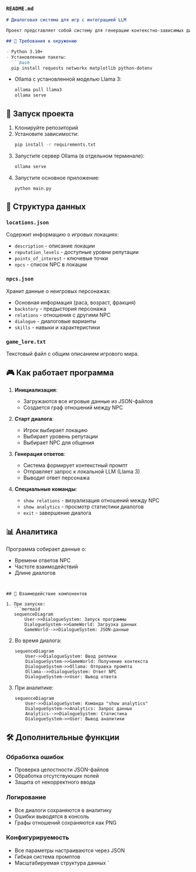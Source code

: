 ### `README.md`

```markdown
# Диалоговая система для игр с интеграцией LLM

Проект представляет собой систему для генерации контекстно-зависимых диалогов NPC в играх с использованием языковой модели Llama 3.

## 📌 Требования к окружению

- Python 3.10+
- Установленные пакеты:
  ```bash
  pip install requests networkx matplotlib python-dotenv
  ```
- Ollama с установленной моделью Llama 3:
  ```bash
  ollama pull llama3
  ollama serve
  ```

## 🚀 Запуск проекта

1. Клонируйте репозиторий
2. Установите зависимости:
   ```bash
   pip install -r requirements.txt
   ```
3. Запустите сервер Ollama (в отдельном терминале):
   ```bash
   ollama serve
   ```
4. Запустите основное приложение:
   ```bash
   python main.py
   ```

## 📂 Структура данных

### `locations.json`
Содержит информацию о игровых локациях:
- `description` - описание локации
- `reputation_levels` - доступные уровни репутации
- `points_of_interest` - ключевые точки
- `npcs` - список NPC в локации

### `npcs.json`
Хранит данные о неигровых персонажах:
- Основная информация (раса, возраст, фракция)
- `backstory` - предыстория персонажа
- `relations` - отношения с другими NPC
- `dialogue` - диалоговые варианты
- `skills` - навыки и характеристики

### `game_lore.txt`
Текстовый файл с общим описанием игрового мира.

## 🎮 Как работает программа

1. **Инициализация**:
   - Загружаются все игровые данные из JSON-файлов
   - Создается граф отношений между NPC

2. **Старт диалога**:
   - Игрок выбирает локацию
   - Выбирает уровень репутации
   - Выбирает NPC для общения

3. **Генерация ответов**:
   - Система формирует контекстный промпт
   - Отправляет запрос к локальной LLM (Llama 3)
   - Выводит ответ персонажа

4. **Специальные команды**:
   - `show relations` - визуализация отношений между NPC
   - `show analytics` - просмотр статистики диалогов
   - `exit` - завершение диалога

## 📊 Аналитика

Программа собирает данные о:
- Времени ответов NPC
- Частоте взаимодействий
- Длине диалогов
```


## 🔄 Взаимодействие компонентов

1. При запуске:
   ```mermaid
   sequenceDiagram
       User->>DialogueSystem: Запуск программы
       DialogueSystem->>GameWorld: Загрузка данных
       GameWorld-->>DialogueSystem: JSON-данные
   ```

2. Во время диалога:
   ```mermaid
   sequenceDiagram
       User->>DialogueSystem: Ввод реплики
       DialogueSystem->>GameWorld: Получение контекста
       DialogueSystem->>Ollama: Отправка промпта
       Ollama-->>DialogueSystem: Ответ NPC
       DialogueSystem->>User: Вывод ответа
   ```

3. При аналитике:
   ```mermaid
   sequenceDiagram
       User->>DialogueSystem: Команда "show analytics"
       DialogueSystem->>Analytics: Запрос данных
       Analytics-->>DialogueSystem: Статистика
       DialogueSystem->>User: Вывод аналитики
   ```

## 🛠️ Дополнительные функции

### Обработка ошибок
- Проверка целостности JSON-файлов
- Обработка отсутствующих полей
- Защита от некорректного ввода

### Логирование
- Все диалоги сохраняются в аналитику
- Ошибки выводятся в консоль
- Графы отношений сохраняются как PNG

### Конфигурируемость
- Все параметры настраиваются через JSON
- Гибкая система промптов
- Масштабируемая структура данных
`